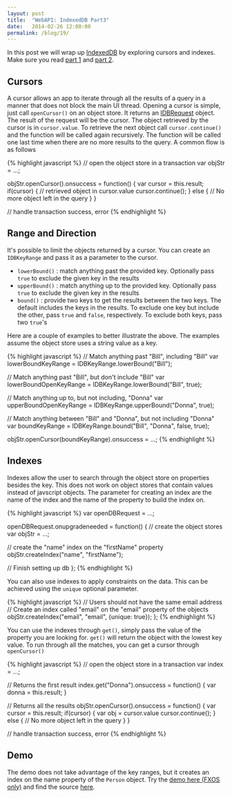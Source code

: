 ```yaml
---
layout: post
title:  "WebAPI: IndexedDB Part3"
date:   2014-02-26 12:00:00
permalink: /blog/19/
---
```


In this post we will wrap up [IndexedDB](https://developer.mozilla.org/en-US/docs/IndexedDB) by exploring cursors and indexes. Make sure you read [part 1](/blog/17/) and [part 2](/blog/18/).

## Cursors

A cursor allows an app to iterate through all the results of a query in a manner that does not block the main UI thread. Opening a cursor is simple, just call `openCursor()` on an object store. It returns an [IDBRequest](https://developer.mozilla.org/en-US/docs/Web/API/IDBRequest) object. The result of the request will be the cursor. The object retrieved by the cursor is in `cursor.value`. To retrieve the next object call `cursor.continue()` and the function will be called again recursively. The function will be called one last time when there are no more results to the query. A common flow is as follows

{% highlight javascript %}
// open the object store in a transaction
var objStr = ...;

objStr.openCursor().onsuccess = function() {
  var cursor = this.result;
  if(cursor) {
    // retrieved object in cursor.value
	cursor.continue();
  } else {
    // No more object left in the query
  }
}

// handle transaction success, error
{% endhighlight %}

## Range and Direction

It's possible to limit the objects returned by a cursor. You can create an `IDBKeyRange` and pass it as a parameter to the cursor.

* `lowerBound()` : match anything past the provided key. Optionally pass `true` to exclude the given key in the results
* `upperBound()` : match anything up to the provided key. Optionally pass `true` to exclude the given key in the results
* `bound()` : provide two keys to get the results between the two keys. The default includes the keys in the results. To exclude one key but include the other, pass `true` and `false`, respectively. To exclude both keys, pass two `true`'s

Here are a couple of examples to better illustrate the above. The examples assume the object store uses a string value as a key.

{% highlight javascript %}
// Match anything past "Bill", including "Bill"
var lowerBoundKeyRange = IDBKeyRange.lowerBound("Bill");

// Match anything past "Bill", but don't include "Bill"
var lowerBoundOpenKeyRange = IDBKeyRange.lowerBound("Bill", true);

// Match anything up to, but not including, "Donna"
var upperBoundOpenKeyRange = IDBKeyRange.upperBound("Donna", true);

// Match anything between "Bill" and "Donna", but not including "Donna"
var boundKeyRange = IDBKeyRange.bound("Bill", "Donna", false, true);

objStr.openCursor(boundKeyRange).onsuccess = ...;
{% endhighlight %}

## Indexes

Indexes allow the user to search through the object store on properties besides the key. This does not work on object stores that contain values instead of javscript objects. The parameter for creating an index are the name of the index and the name of the property to build the index on. 

{% highlight javascript %}
var openDBRequest = ...;

openDBRequest.onupgradeneeded = function() {
// create the object stores
var objStr = ...;

// create the "name" index on the "firstName" property
objStr.createIndex("name", "firstName");

// Finish setting up db
};
{% endhighlight %}

You can also use indexes to apply constraints on the data. This can be achieved using the `unique` optional parameter.

{% highlight javascript %}
// Users should not have the same email address
// Create an index called "email" on the "email" property of the objects
objStr.createIndex("email", "email", {unique: true});
};
{% endhighlight %}

You can use the indexes through `get()`, simply pass the value of the property you are looking for. `get()` will return the object with the lowest key value. To run through all the matches, you can get a cursor through `openCursor()`

{% highlight javascript %}
// open the object store in a transaction
var index = ...;

// Returns the first result
index.get("Donna").onsuccess = function() {
  var donna = this.result;
}

// Returns all the results
objStr.openCursor().onsuccess = function() {
  var cursor = this.result;
  if(cursor) {
    var obj = cursor.value
	cursor.continue();
  } else {
    // No more object left in the query
  }
}

// handle transaction success, error
{% endhighlight %}

## Demo

The demo does not take advantage of the key ranges, but it creates an index on the name property of the `Person` object. Try the [demo here (FXOS only)](/demos/17/) and find the source [here](https://github.com/NakedFerret/NakedFerret.github.io/tree/master/demos/17).


